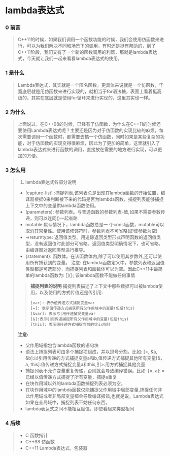 # lambda表达式

### 0 前言

>C++11的时候，如果我们调用一个函数功能的时候，我们会使用仿函数来进行，可以为我们解决不同和场景下的调用，有时还是挺有帮助的，到了C++11阶段，我们又有了一个新的函数调用的利器，那就是lambda表达式，今天就让我们一起来看看lambda表达式的使用。

### 1 是什么

> Lambda表达式，其实就是一个匿名函数，更具体来说就是一个仿函数，毕竟底层就是用仿函数来进行实现的，就相当于for语法糖，表面上看着挺高级的，其实在底层就是使用for循环来进行实现的，这里其实也一样。

### 2 为什么

>上面说过，在C++98的时候，已经有了仿函数，为什么在C++11的时候还要使用Lambda表达式呢？主要还是因为对于仿函数的实现比较的麻烦，每次需要调用一个函数时，都需要去搞一个仿函数，同时如果是某些复杂的功能，对于仿函数的实现变得很麻烦，因此为了更加的简单，这里就引入了lambda表达式来进行函数的调用，直接放在需要的地方进行实现，可以更加的方便。
>
>

### 3 怎么用
> 1. lambda表达式各部分说明
>- [capture-list] :捕捉列表,该列表总是出现在lambda函数的开始位置，编译器根据0来判断接下来的代码是否为lambda函数，捕捉列表能够捕捉上下文中的变量供lambda函数使用。
>- (parameters): 参数列表。与普通函数的参数列表-致,如果不需要参数传递，则可以连同()一起省略
>- mutable:默认情况下，lambda函数总是一 个const函数，mutable可以取消其常量性。使用该修饰符时，参数列表不可省略(即使参数为空)
>- ->returntype: 返回值类型。用追踪返回类型形式声明函数的返回值类型，没有返回值时此部分可省略。返回值类型明确情况下，也可省略，由编译器对返回类型进行推导。
>- {statement}: 函数体。在该函数体内,除了可以使用其参数外,还可以使用所有捕获到的变量。
>注意:
>在lambda函数定义中，参数列表和返回值类型都是可选部分，而捕捉列表和函数体可以为空。因此C++11中最简单的lambda函数为: []{}; 该lambda函数不能做任何事情    
>>**捕捉列表的说明**
>>捕捉列表描述了上下文中那些数据可以被lambda使用，以及使用的方式传值还是传引用.
>>```
>>[var]: 表示值传递方式捕捉变量var
>>[=]: 表示值传递方式捕获所有父作用域中的变量(包括this)
>>[&var]: 表示弓|用传递捕捉变量var
>>[&]:表示引用传递捕捉所有父作用域中的变量(包括this)
>>[this]: 表示值传递方式捕捉当前的this指针
>>```
>**注意:**
>- 父作用域指包含lambda函数的语句块
>- 语法上捕捉列表可由多个捕捉项组成，并以逗号分割。比如: [=, &a, &b]:以引用传递的方式捕捉变量a和b,值传递方式捕捉其他所有变量[&，a, this]:值传递方式捕捉变量a和this,引>.用方式捕捉其他变量
>- 捕捉列表不允许变量重复传递，否则就会导致编译错误。比如: [=, a]: =已经以值传递方式捕捉了所有变量，捕捉a重复
>- 在块作用域以外的lambda函数捕捉列表必须为空。
>- 在块作用域中的lambda函数仅能捕捉父作用域中局部变量,捕捉任何非此作用域或者非局部变量都会导致编译报错,也就是说，Lambda表达式如果在全局域中，捕捉列表不妨任何东西。
>- lambda表达式之间不能相互赋值，即使看起来类型相同


### 4 后续
> - C 函数指针
> - C++98 仿函数
> - C++11 Lambda表达式，包装器
